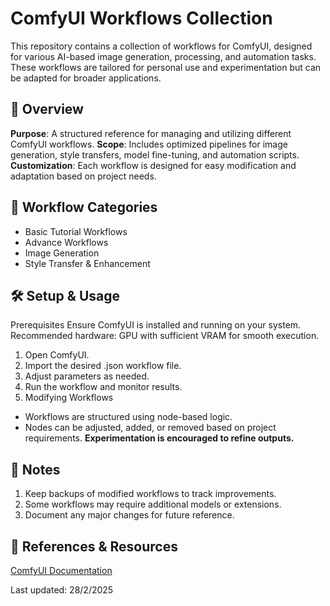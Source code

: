 # ComfyUI Workflows Collection

This repository contains a collection of workflows for ComfyUI, designed for various AI-based image generation, processing, and automation tasks. These workflows are tailored for personal use and experimentation but can be adapted for broader applications.

## 📌 Overview

**Purpose**: A structured reference for managing and utilizing different ComfyUI workflows.
**Scope**: Includes optimized pipelines for image generation, style transfers, model fine-tuning, and automation scripts.
**Customization**: Each workflow is designed for easy modification and adaptation based on project needs.

## 📂 Workflow Categories

- Basic Tutorial Workflows
- Advance Workflows
- Image Generation
- Style Transfer & Enhancement

## 🛠️ Setup & Usage

Prerequisites
Ensure ComfyUI is installed and running on your system.
Recommended hardware: GPU with sufficient VRAM for smooth execution.

1. Open ComfyUI.
2. Import the desired .json workflow file.
3. Adjust parameters as needed.
4. Run the workflow and monitor results.
5. Modifying Workflows
  - Workflows are structured using node-based logic.
  - Nodes can be adjusted, added, or removed based on project requirements.
**Experimentation is encouraged to refine outputs.**

## 📖 Notes

1. Keep backups of modified workflows to track improvements.
2. Some workflows may require additional models or extensions.
3. Document any major changes for future reference.

## 🔗 References & Resources

[ComfyUI Documentation](https://github.com/comfyanonymous/ComfyUI)

Last updated: 28/2/2025
